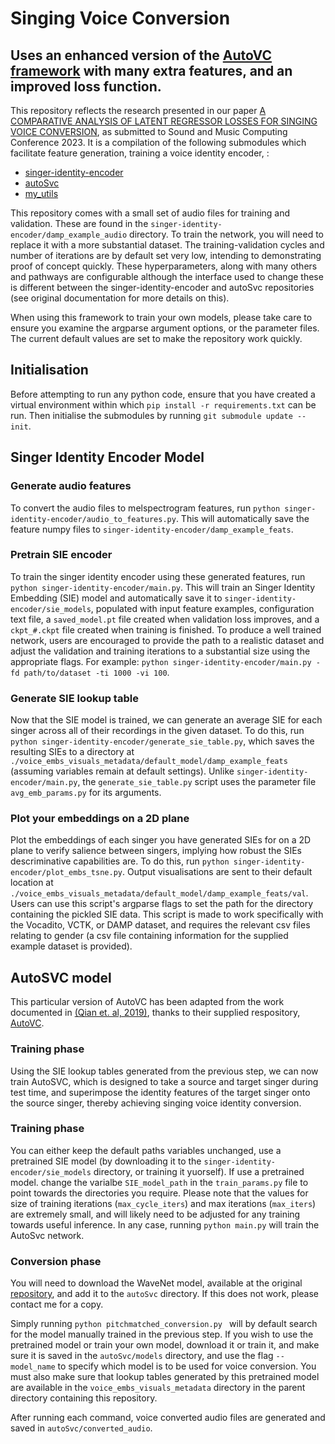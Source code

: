 # Singing Voice Conversion
## Uses an enhanced version of the [AutoVC framework](https://github.com/auspicious3000/autovc) with many extra features, and an improved loss function.

This repository reflects the research presented in our paper [A COMPARATIVE ANALYSIS OF LATENT REGRESSOR LOSSES FOR SINGING VOICE CONVERSION](https://arxiv.org/abs/2302.13678), as submitted to Sound and Music Computing Conference 2023. It is a compilation of the following submodules which facilitate feature generation, training a voice identity encoder, :
* [singer-identity-encoder](https://github.com/Trebolium/singer-identity-encoder)
* [autoSvc](https://github.com/Trebolium/autoSvc)
* [my_utils](https://github.com/Trebolium/my_utils)

This repository comes with a small set of audio files for training and validation. These are found in the ```singer-identity-encoder/damp_example_audio``` directory. To train the network, you will need to replace it with a more substantial dataset. The training-validation cycles and number of iterations are by default set very low, intending to demonstrating proof of concept quickly. These hyperparameters, along with many others and pathways are configurable although the interface used to change these is different between the singer-identity-encoder and autoSvc repositories (see original documentation for more details on this).

When using this framework to train your own models, please take care to ensure you examine the argparse argument options, or the parameter files. The current default values are set to make the repository work quickly.

## Initialisation

Before attempting to run any python code, ensure that you have created a virtual environment within which ```pip install -r requirements.txt``` can be run. Then initialise the submodules by running ```git submodule update --init```.

## Singer Identity Encoder Model

### Generate audio features

To convert the audio files to melspectrogram features, run ```python singer-identity-encoder/audio_to_features.py```. This will automatically save the feature numpy files to ```singer-identity-encoder/damp_example_feats```.

### Pretrain SIE encoder

To train the singer identity encoder using these generated features, run ```python singer-identity-encoder/main.py```. This will train an Singer Identity Embedding (SIE) model and automatically save it to ```singer-identity-encoder/sie_models```, populated with input feature examples, configuration text file, a ```saved_model.pt``` file created when validation loss improves, and a ```ckpt_#.ckpt``` file created when training is finished. To produce a well trained network, users are encouraged to provide the path to a realistic dataset and adjust the validation and training iterations to a substantial size using the appropriate flags. For example: ```python singer-identity-encoder/main.py -fd path/to/dataset -ti 1000 -vi 100```.

### Generate SIE lookup table

Now that the SIE model is trained, we can generate an average SIE for each singer across all of their recordings in the given dataset. To do this, run ```python singer-identity-encoder/generate_sie_table.py```, which saves the resulting SIEs to a directory at ```./voice_embs_visuals_metadata/default_model/damp_example_feats``` (assuming variables remain at default settings). Unlike ```singer-identity-encoder/main.py```, the ```generate_sie_table.py``` script uses the parameter file ```avg_emb_params.py``` for its arguments.

### Plot your embeddings on a 2D plane

Plot the embeddings of each singer you have generated SIEs for on a 2D plane to verify salience between singers, implying how robust the SIEs descriminative capabilities are. To do this, run ```python singer-identity-encoder/plot_embs_tsne.py```. Output visualisations are sent to their default location at ```./voice_embs_visuals_metadata/default_model/damp_example_feats/val```. Users can use this script's argparse flags to set the path for the directory containing the pickled SIE data. This script is made to work specifically with the Vocadito, VCTK, or DAMP dataset, and requires the relevant csv files relating to gender (a csv file containing information for the supplied example dataset is provided).

## AutoSVC model

This particular version of AutoVC has been adapted from the work documented in [(Qian et. al, 2019)](https://proceedings.mlr.press/v97/qian19c/qian19c.pdf), thanks to their supplied respository, [AutoVC](https://github.com/auspicious3000/autovc).

### Training phase

Using the SIE lookup tables generated from the previous step, we can now train AutoSVC, which is designed to take a source and target singer during test time, and superimpose the identity features of the target singer onto the source singer, thereby achieving singing voice identity conversion.

### Training phase

You can either keep the default paths variables unchanged, use a pretrained SIE model (by downloading it to the ```singer-identity-encoder/sie_models``` directory, or training it yuorself). If use a pretrained model. change the varialbe ```SIE_model_path``` in the ```train_params.py``` file to point towards the directories you require. Please note that the values for size of training iterations (```max_cycle_iters```) and max iterations (```max_iters```) are extremely small, and will likely need to be adjusted for any training towards useful inference. In any case, running ```python main.py``` will train the AutoSvc network. 

### Conversion phase

You will need to download the WaveNet model, available at the original [repository](https://github.com/auspicious3000/autovc), and add it to the ```autoSvc``` directory. If this does not work, please contact me for a copy.

Simply running ```python pitchmatched_conversion.py ``` will by default search for the model manually trained in the previous step. If you wish to use the pretrained model or train your own model, download it or train it, and make sure it is saved in the ```autoSvc/models``` directory, and use the flag ```--model_name``` to specify which model is to be used for voice conversion. You must also make sure that lookup tables generated by this pretrained model are available in the ```voice_embs_visuals_metadata``` directory in the parent directory containing this repository.

After running each command, voice converted audio files are generated and saved in ```autoSvc/converted_audio```.